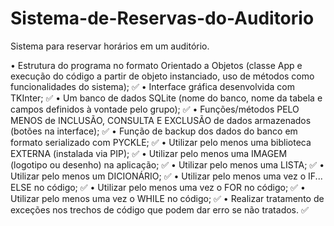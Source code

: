 # Sistema-de-Reservas-do-Auditorio
Sistema para reservar horários em um auditório.

• Estrutura do programa no formato Orientado a Objetos (classe App e execução do código a partir de objeto instanciado, uso de métodos como funcionalidades do sistema); ✅ 
• Interface gráfica desenvolvida com TKInter; ✅
• Um banco de dados SQLite (nome do banco, nome da tabela e campos definidos à vontade pelo grupo); ✅
• Funções/métodos PELO MENOS de INCLUSÃO, CONSULTA E EXCLUSÃO de dados armazenados (botões na interface); ✅
• Função de backup dos dados do banco em formato serializado com PYCKLE; ✅
• Utilizar pelo menos uma biblioteca EXTERNA (instalada via PIP); ✅
• Utilizar pelo menos uma IMAGEM (logotipo ou desenho) na aplicação; ✅
• Utilizar pelo menos uma LISTA; ✅
• Utilizar pelo menos um DICIONÁRIO; ✅
• Utilizar pelo menos uma vez o IF... ELSE no código; ✅
• Utilizar pelo menos uma vez o FOR no código; ✅
• Utilizar pelo menos uma vez o WHILE no código; ✅
• Realizar tratamento de exceções nos trechos de código que podem dar erro se não tratados. ✅

